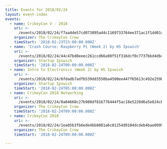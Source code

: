 ```yaml
---
title: Events for 2018/02/24
layout: event-index
events:
  - name: CrikeyCon V - 2018
    uri: >-
      /events/2018/02/24/f7aa4de57cd073895a44c1169733764ee371ac1f1dd014d985da7f91f237cd97
    organizer: The CrikeyCon Crew
    timeStart: '2018-02-23T23:00:00.000Z'
  - name: 'Crash Course: Raspberry Pi (Week 2) by HS Ipswich'
    uri: >-
      /events/2018/02/24/44c47bd8eeec261ccd66a98f51f316dcf0c7737bbd4db4d2a4521bee1b2fd85e
    organizer: Startup Ipswich
    timeStart: '2018-02-24T00:00:00.000Z'
  - name: Intro to Electronics (Week 2) by HS Ipswich
    uri: >-
      /events/2018/02/24/6fdadb7adfb539dd3550ba4500ee447f65613c492e2598cedeb3b3e7fff9e342
    organizer: Startup Ipswich
    timeStart: '2018-02-24T05:00:00.000Z'
  - name: CrikeyCon 2018 Notworking
    uri: >-
      /events/2018/02/24/0a04660c27b980df816776444f5ac18e5220d6a5e824cbcc8e875965f2c3c97d
    organizer: The CrikeyCon Crew
    timeStart: '2018-02-24T09:00:00.000Z'
  - name: CrikeyCon 2018
    uri: >-
      /events/2018/02/24/1ea05b3fb6ede4bb8081a6c01254d9104dcdeb4bae09997cd33be4db5a5e5ef0
    organizer: The CrikeyCon Crew
    timeStart: '2018-02-24T09:00:00.000Z'

---
```

